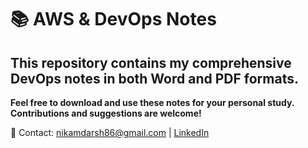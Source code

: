 # 📚 AWS & DevOps Notes

## This repository contains my comprehensive DevOps notes in both Word and PDF formats.

**Feel free to download and use these notes for your personal study. Contributions and suggestions are welcome!**

📧 Contact: [nikamdarsh86@gmail.com](mailto:nikamdarsh86@gmail.com) | [LinkedIn](https://in.linkedin.com/in/darsh86?trk=profile-badge)

